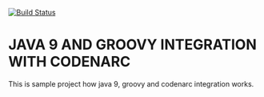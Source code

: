 [![Build Status](https://travis-ci.org/modestukasai/java-9-groovy-with-codenarc.svg?branch=master)](https://travis-ci.org/modestukasai/java-9-groovy-with-codenarc)

# JAVA 9 AND GROOVY INTEGRATION WITH CODENARC

This is sample project how java 9, groovy and codenarc integration works.
